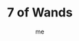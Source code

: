 ---
# basics
title     		 : "7 of Wands"
token					 : 'wands-07'
card_type			 : '' # major, minor, court
layout				 : "tarot-card"
author    		 : 'me'
one_liner 		 : "Bravery, resolve, determination"
alt_names			 : ['Valour', 'Power']
images				 : ['/assets/images/tarot/rws/rw-wands-07.jpg']
keywords			 : ['bravery', 'resolve', 'determination']
url						 : 'tarot/cards/wands-07'
aliases				 : []

meaning_light  : "Refusing to be silenced through fear or intimidation. Continuing a fight against all odds. Being fierce. Defending yourself against physical and emotional attacks. Refusing to put up with abuse. Clinging to your values despite all pressure to abandon them."

meaning_shadow : "Having a chip on your shoulder. Taking unnecessary risks as a means of proving your fearlessness. Looking for an opportunity to take offense. Responding to constructive criticism with defensiveness. Refusing to stand up for yourself and your beliefs."

# more detail
correspondence_planet 			: "Mars"
correspondence_astrological : "Leo"
correspondence_affirmation  : "I am willing to take a stand for what I believe in."
correspondence_story 				: "The main character is attacked by the minions of his adversary."

advice_relationships 	 : "In a healthy relationship, each person feels secure. Partners and friends who constantly abuse others or tear people down must be confronted. Being in a relationship does not mean squelching your own unique insights; stand up for what you feel is right."

advice_work 					 : "The workplace tends to reward aggression. Defend yourself and your own work, making sure you have hard data to back up your claims. If you must become involved in unpleasantness, be sure those you investigate have no valid reason to feel attacked."

advice_spirituality 	 : "Especially when you feel attacked, your spirituality should guide you. Don’t be defensive; as a spiritual person, you know it’s “not about you.” As dramas unfold, stand up for your beliefs, but avoid absorbing and reflecting the poisonous emotions of others."

advice_personal_growth : "Standing up for yourself is healthy and reasonable. Turning the other cheek doesn’t mean making yourself into a doormat. It’s okay to insist on respect. Apply this principle to your interactions with others, too; it’s easier to get fair treatment when you’re known for treating others fairly."

advice_fortune_telling : "Don’t be surprised by a personal attack. Prepare to defend yourself or someone you love."

questions	: ["What is being threatened here? Is it worth fighting for?", "A crisis has the power to reveal what we really value. In your situation, how far are you willing to go to stand up for what you believe in?", "When do you feel most threatened? When do you get defensive?", "How capable are you of defending yourself?", "What kinds of beliefs are worth defending?"]

# referenced in the symbols.toml data file
symbols	  : ['7', 'wands', 'threatening-wands', 'unstable-ground']

# metadata
suppress_topnav : true
related_cards 	: []

---